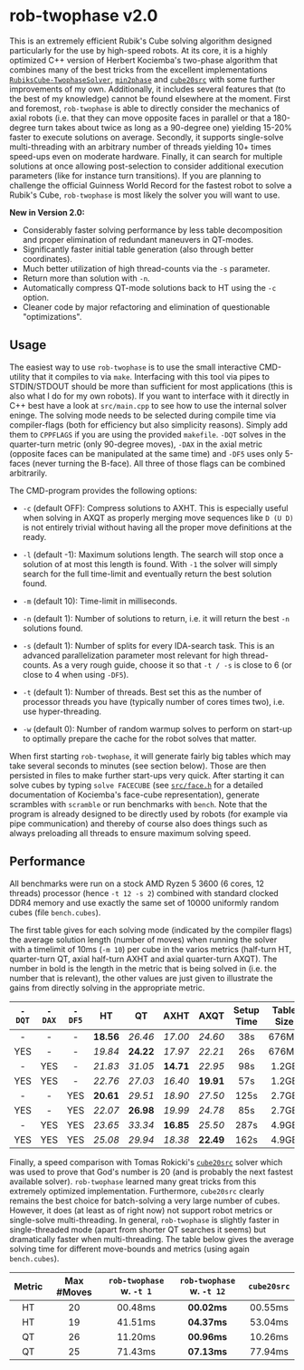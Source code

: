 # rob-twophase v2.0

This is an extremely efficient Rubik's Cube solving algorithm designed particularly for the use by high-speed robots. At its core, it is a highly optimized C++ version of Herbert Kociemba's two-phase algorithm that combines many of the best tricks from the excellent implementations [`RubiksCube-TwophaseSolver`](https://github.com/hkociemba/RubiksCube-TwophaseSolver), [`min2phase`](https://github.com/cs0x7f/min2phase) and [`cube20src`](https://github.com/rokicki/cube20src) with some further improvements of my own. Additionally, it includes several features that (to the best of my knowledge) cannot be found elsewhere at the moment. First and foremost, `rob-twophase` is able to directly consider the mechanics of axial robots (i.e. that they can move opposite faces in parallel or that a 180-degree turn takes about twice as long as a 90-degree one) yielding 15-20% faster to execute solutions on average. Secondly, it supports single-solve multi-threading with an arbitrary number of threads yielding 10+ times speed-ups even on moderate hardware. Finally, it can search for multiple solutions at once allowing post-selection to consider additional execution parameters (like for instance turn transitions). If you are planning to challenge the official Guinness World Record for the fastest robot to solve a Rubik's Cube, `rob-twophase` is most likely the solver you will want to use.

**New in Version 2.0:**

* Considerably faster solving performance by less table decomposition and proper elimination of redundant maneuvers in QT-modes.
* Significantly faster initial table generation (also through better coordinates).
* Much better utilization of high thread-counts via the `-s` parameter.
* Return more than solution with `-n`.
* Automatically compress QT-mode solutions back to HT using the `-c` option.
* Cleaner code by major refactoring and elimination of questionable "optimizations".

## Usage

The easiest way to use `rob-twophase` is to use the small interactive CMD-utility that it compiles to via `make`. Interfacing with this tool via pipes to STDIN/STDOUT should be more than sufficient for most applications (this is also what I do for my own robots). If you want to interface with it directly in C++ best have a look at `src/main.cpp` to see how to use the internal solver eninge. The solving mode needs to be selected during compile time via compiler-flags (both for efficiency but also simplicity reasons). Simply add them to `CPPFLAGS` if you are using the provided `makefile`. `-DQT` solves in the quarter-turn metric (only 90-degree moves), `-DAX` in the axial metric (opposite faces can be manipulated at the same time) and `-DF5` uses only 5-faces (never turning the B-face). All three of those flags can be combined arbitrarily.

The CMD-program provides the following options:

* `-c` (default OFF): Compress solutions to AXHT. This is especially useful when solving in AXQT as properly merging move sequences like `D (U D)` is not entirely trivial without having all the proper move definitions at the ready.

* `-l` (default -1): Maximum solutions length. The search will stop once a solution of at most this length is found. With `-1` the solver will simply search for the full time-limit and eventually return the best solution found.

* `-m` (default 10): Time-limit in milliseconds.

* `-n` (default 1): Number of solutions to return, i.e. it will return the best `-n` solutions found.

* `-s` (default 1): Number of splits for every IDA-search task. This is an advanced parallelization parameter most relevant for high thread-counts. As a very rough guide, choose it so that `-t / -s` is close to 6 (or close to 4 when using `-DF5`).

* `-t` (default 1): Number of threads. Best set this as the number of processor threads you have (typically number of cores times two), i.e. use hyper-threading.

* `-w` (default 0): Number of random warmup solves to perform on start-up to optimally prepare the cache for the robot solves that matter.

When first starting `rob-twophase`, it will generate fairly big tables which may take several seconds to minutes (see section below). Those are then persisted in files to make further start-ups very quick. After starting it can solve cubes by typing `solve FACECUBE` (see [`src/face.h`](https://github.com/efrantar/rob-twophase/blob/master/src/face.h) for a detailed documentation of Kociemba's face-cube representation), generate scrambles with `scramble` or run benchmarks with `bench`. Note that the program is already designed to be directly used by robots (for example via pipe communication) and thereby of course also does things such as always preloading all threads to ensure maximum solving speed.

## Performance

All benchmarks were run on a stock AMD Ryzen 5 3600 (6 cores, 12 threads) processor (hence `-t 12 -s 2`) combined with standard clocked DDR4 memory and use exactly the same set of 10000 uniformly random cubes (file `bench.cubes`).

The first table gives for each solving mode (indicated by the compiler flags) the average solution length (number of moves) when running the solver with a timelimit of 10ms (`-m 10`) per cube in the varios metrics (half-turn HT, quarter-turn QT, axial half-turn AXHT and axial quarter-turn AXQT). The number in bold is the length in the metric that is being solved in (i.e. the number that is relevant), the other values are just given to illustrate the gains from directly solving in the appropriate metric.

| `-DQT` | `-DAX` | `-DF5` | HT        | QT        | AXHT      | AXQT      | Setup Time | Table Size |
| :----: | :----: | :----: | :-:       | :-:       | :--:      | :--:      | :--------: | :--------: |
| -      | -      | -      | **18.56** | *26.46*   | *17.00*   | *24.60*   | 38s        | 676MB      |
| YES    | -      | -      | *19.84*   | **24.22** | *17.97*   | *22.21*   | 26s        | 676MB      |
| -      | YES    | -      | *21.83*   | *31.05*   | **14.71** | *22.95*   | 98s        | 1.2GB      |
| YES    | YES    | -      | *22.76*   | *27.03*   | *16.40*   | **19.91** | 57s        | 1.2GB      |
| -      | -      | YES    | **20.61** | *29.51*   | *18.90*   | *27.50*   | 125s       | 2.7GB      |
| YES    | -      | YES    | *22.07*   | **26.98** | *19.99*   | *24.78*   | 85s        | 2.7GB      |
| -      | YES    | YES    | *23.65*   | *33.34*   | **16.85** | *25.50*   | 287s       | 4.9GB      |
| YES    | YES    | YES    | *25.08*   | *29.94*   | *18.38*   | **22.49** | 162s       | 4.9GB      |

Finally, a speed comparison with Tomas Rokicki's [`cube20src`](https://github.com/rokicki/cube20src) solver which was used to prove that God's number is 20 (and is probably the next fastest available solver). `rob-twophase` learned many great tricks from this extremely optimized implementation. Furthermore, `cube20src` clearly remains the best choice for batch-solving a very large number of cubes. However, it does (at least as of right now) not support robot metrics or single-solve multi-threading. In general, `rob-twophase` is slightly faster in single-threaded mode (apart from shorter QT searches it seems) but dramatically faster when multi-threading. The table below gives the average solving time for different move-bounds and metrics (using again `bench.cubes`).

| Metric | Max #Moves | `rob-twophase` w. `-t 1` | `rob-twophase` w. `-t 12` | `cube20src` |
| :----: | :--------: | :----------------------: | :-----------------------: | :---------: |
| HT     | 20         | 00.48ms                  | **00.02ms**               | 00.55ms     |
| HT     | 19         | 41.51ms                  | **04.37ms**               | 53.04ms     |
| QT     | 26         | 11.20ms                  | **00.96ms**               | 10.26ms     |
| QT     | 25         | 71.43ms                  | **07.13ms**               | 77.94ms     |
